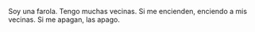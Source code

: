 Soy una farola. Tengo muchas vecinas.
Si me encienden, enciendo a mis vecinas. Si me apagan, las apago. 
